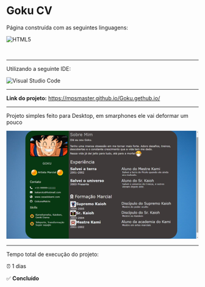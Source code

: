 <h1>Goku CV</h1>

<p>Página construída com as seguintes linguagens:</p>

<p>
  <img src="https://img.shields.io/badge/html5-%23E34F26.svg?style=for-the-badge&logo=html5&logoColor=white" alt="HTML5">
</p>

<p>
  <img src="https://img.shields.io/badge/css3-%231572B6.svg?style=for-the-badge&logo=css3&logoColor=white" alt=""CSS3>
</p>

<hr>

<p>Utilizando a seguinte IDE:</p>

<p>
  <img src="https://img.shields.io/badge/Visual%20Studio%20Code-0078d7.svg?style=for-the-badge&logo=visual-studio-code&logoColor=white" alt="Visual Studio Code">
</p>

<hr>

<p><strong>Link do projeto:</strong> <a href="https://mpsmaster.github.io/Goku.gethub.io/" target="_blank">https://mpsmaster.github.io/Goku.gethub.io/</a></p>

<hr>

<p>Projeto simples feito para Desktop, em smarphones ele vai deformar um pouco</p>

<img src="Goku cv.png" alt="gif site responsivo">

<hr>

<p>Tempo total de execução do projeto:</p>

<p>⏰ 1 dias</p>

<p>✅ <strong>Concluído</strong></p>
